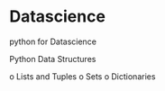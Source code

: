 # Datascience


python for Datascience
 
 
 Python Data Structures
 
o	Lists and Tuples
o	Sets
o	Dictionaries
